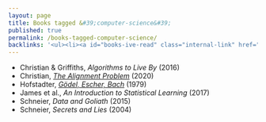 ```yaml
---
layout: page
title: Books tagged &#39;computer-science&#39;
published: true
permalink: /books-tagged-computer-science/
backlinks: '<ul><li><a id="books-ive-read" class="internal-link" href="/books-ive-read/">Books I&#39;ve read</a></li></ul>'
---
```


* Christian & Griffiths, _Algorithms to Live By_ (2016) 
* Christian, _<a id="christian-alignment-problem" class="internal-link" href="/christian-alignment-problem/">The Alignment Problem</a>_ (2020) 
* Hofstadter, _<a id="hofstadter-godel-escher-bach" class="internal-link" href="/hofstadter-godel-escher-bach/">Gödel, Escher, Bach</a>_ (1979) 
* James et al., _An Introduction to Statistical Learning_ (2017) 
* Schneier, _Data and Goliath_ (2015) 
* Schneier, _Secrets and Lies_ (2004) 
